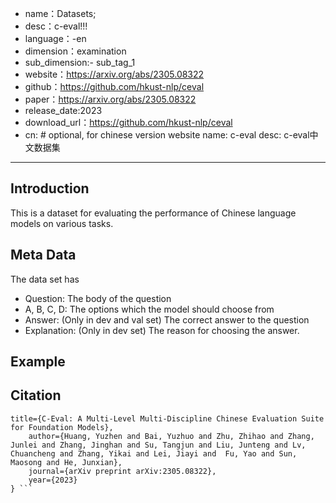 - name：Datasets;
- desc：c-eval!!!
- language：-en
- dimension：examination
- sub_dimension:- sub_tag_1
- website：https://arxiv.org/abs/2305.08322
- github：https://github.com/hkust-nlp/ceval
- paper：https://arxiv.org/abs/2305.08322
- release_date:2023
- download_url：https://github.com/hkust-nlp/ceval
- cn: # optional, for chinese version website
    name: c-eval
    desc: c-eval中文数据集
---
## Introduction
This is a dataset for evaluating the performance of Chinese language models on various tasks.
## Meta Data
The data set has
- Question: The body of the question
- A, B, C, D: The options which the model should choose from
- Answer: (Only in dev and val set) The correct answer to the question
- Explanation: (Only in dev set) The reason for choosing the answer.
## Example
## Citation
```@article{huang2023ceval,
title={C-Eval: A Multi-Level Multi-Discipline Chinese Evaluation Suite for Foundation Models}, 
    author={Huang, Yuzhen and Bai, Yuzhuo and Zhu, Zhihao and Zhang, Junlei and Zhang, Jinghan and Su, Tangjun and Liu, Junteng and Lv, Chuancheng and Zhang, Yikai and Lei, Jiayi and  Fu, Yao and Sun, Maosong and He, Junxian},
    journal={arXiv preprint arXiv:2305.08322},
    year={2023}
} ```